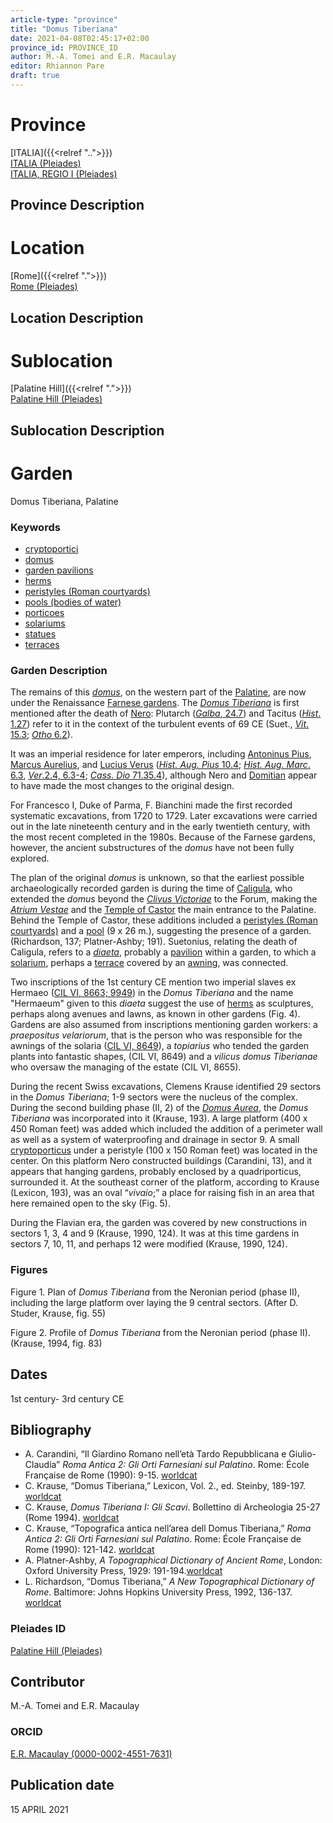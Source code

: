 ```yaml
---
article-type: "province"
title: "Domus Tiberiana"
date: 2021-04-08T02:45:17+02:00
province_id: PROVINCE_ID
author: M.-A. Tomei and E.R. Macaulay
editor: Rhiannon Pare
draft: true
---
```


# Province

[ITALIA]({{<relref "..">}})\
[ITALIA (Pleiades)](https://pleiades.stoa.org/places/1052)\
[ITALIA, REGIO I (Pleiades)](https://pleiades.stoa.org/places/441075550)

## Province Description


# Location

[Rome]({{<relref ".">}}) \
[Rome (Pleiades)](https://pleiades.stoa.org/places/423025)

## Location Description


# Sublocation

[Palatine Hill]({{<relref ".">}}) \
[Palatine Hill (Pleiades)](https://pleiades.stoa.org/places/971691208)

## Sublocation Description

# Garden

Domus Tiberiana, Palatine

### Keywords

- [cryptoportici](http://vocab.getty.edu/page/aat/300004295)
- [domus](http://vocab.getty.edu/page/aat/300005506)
- [garden pavilions](http://vocab.getty.edu/page/aat/300006819)
- [herms](http://vocab.getty.edu/page/aat/300047170)
- [peristyles (Roman courtyards)](http://vocab.getty.edu/page/aat/300080971)
- [pools (bodies of water)](http://vocab.getty.edu/page/aat/300008692)
- [porticoes](http://vocab.getty.edu/page/aat/300004145)
- [solariums](http://vocab.getty.edu/page/aat/300004179)
- [statues](http://vocab.getty.edu/page/aat/300047600)
- [terraces](http://vocab.getty.edu/page/aat/300004182)

### Garden Description

The remains of this [*domus*](http://vocab.getty.edu/page/aat/300005506), on the western part of the [Palatine](https://en.wikipedia.org/wiki/Palatine_Hill), are now under the Renaissance [Farnese gardens](https://en.wikipedia.org/wiki/Farnese_Gardens). The [*Domus Tiberiana*](https://en.wikipedia.org/wiki/Domus_Tiberiana) is first mentioned after the death of [Nero](https://www.britannica.com/biography/Nero-Roman-emperor): Plutarch ([*Galba*, 24.7](https://penelope.uchicago.edu/Thayer/E/Roman/Texts/Plutarch/Lives/Galba*.html)) and Tacitus ([*Hist*. 1.27](http://data.perseus.org/texts/urn:cts:latinLit:phi1351.phi004.perseus-eng1)) refer to it in the context of the turbulent events of 69 CE (Suet., [*Vit*. 15.3](http://data.perseus.org/texts/urn:cts:latinLit:phi1348.abo019.perseus-lat1); [*Otho* 6.2](http://data.perseus.org/texts/urn:cts:latinLit:phi1348.abo018.perseus-lat1)).  

It was an imperial residence for later emperors, including [Antoninus Pius](https://www.britannica.com/biography/Antoninus-Pius), [Marcus Aurelius](https://www.britannica.com/biography/Marcus-Aurelius-Roman-emperor), and [Lucius Verus](https://www.britannica.com/biography/Lucius-Verus) ([*Hist. Aug. Pius* 10.4](https://penelope.uchicago.edu/Thayer/e/roman/texts/historia_augusta/antoninus_pius*.html); [*Hist. Aug. Marc*. 6.3](https://penelope.uchicago.edu/Thayer/E/Roman/Texts/Historia_Augusta/Marcus_Aurelius/1*.html), [*Ver*.2.4, 6.3-4](https://penelope.uchicago.edu/Thayer/E/Roman/Texts/Historia_Augusta/Lucius_Verus*.html); [*Cass. Dio* 71.35.4](https://penelope.uchicago.edu/Thayer/E/Roman/Texts/Cassius_Dio/72*.html)), although Nero and [Domitian](https://www.britannica.com/biography/Domitian) appear to have made the most changes to the original design.

For Francesco I, Duke of Parma, F. Bianchini made the first recorded systematic excavations, from 1720 to 1729.  Later excavations were carried out in the late nineteenth century and in the early twentieth century, with the most recent completed in the 1980s. Because of the Farnese gardens, however, the ancient substructures of the *domus* have not been fully explored.

The plan of the original *domus* is unknown, so that the earliest possible archaeologically recorded garden is during the time of [Caligula](https://www.britannica.com/biography/Caligula-Roman-emperor), who extended the *domus* beyond the [*Clivus Victoriae*](https://www.digitalaugustanrome.org/records/clivus-victoriae) to the Forum, making the [*Atrium Vestae*](https://www.digitalaugustanrome.org/records/atrium-vestae) and the [Temple of Castor](https://www.digitalaugustanrome.org/records/castor-aedes-forum) the main entrance to the Palatine. Behind the Temple of Castor, these additions included a [peristyles (Roman courtyards)]((http://vocab.getty.edu/page/aat/300080971)) and a [pool](http://vocab.getty.edu/page/aat/300008692) (9 x 26 m.), suggesting the presence of a garden. (Richardson, 137; Platner-Ashby; 191).  Suetonius, relating the death of Caligula, refers to a [*diaeta*](https://referenceworks.brillonline.com/entries/brill-s-new-pauly/diaeta-e316370?s.num=11), probably a [pavilion](http://vocab.getty.edu/page/aat/300006819) within a garden, to which a [solarium](http://vocab.getty.edu/page/aat/300004179), perhaps a [terrace](http://vocab.getty.edu/page/aat/300004182) covered by an [awning]( http://vocab.getty.edu/page/aat/300254200), was connected.

 Two inscriptions of the 1st century CE mention two imperial slaves ex Hermaeo ([CIL VI, 8663; 9949](https://cil.bbaw.de/hauptnavigation/das-cil/baende)) in the *Domus Tiberiana* and the name "Hermaeum" given to this *diaeta* suggest the use of [herms](http://vocab.getty.edu/page/aat/300047170) as sculptures, perhaps along avenues and lawns, as known in other gardens (Fig. 4). Gardens are also assumed from inscriptions mentioning garden workers: a *praepositus velariorum*, that is the person who was responsible for the awnings of the solaria ([CIL VI, 8649](https://cil.bbaw.de/hauptnavigation/das-cil/baende)), a *topiarius* who tended the garden plants into fantastic shapes, (CIL VI, 8649) and a *vilicus domus Tiberianae* who oversaw the managing of the estate (CIL VI, 8655).

During the recent Swiss excavations, Clemens Krause identified 29 sectors in the *Domus Tiberiana*; 1-9 sectors were the nucleus of the complex. During the second building phase (II, 2) of the [*Domus Aurea*](https://en.wikipedia.org/wiki/Domus_Aurea), the *Domus Tiberiana* was incorporated into it (Krause, 193).   A large platform (400 x 450 Roman feet) was added which included the addition of a perimeter wall as well as a system of waterproofing and drainage in sector 9. A small [cryptoporticus](http://vocab.getty.edu/page/aat/300004295) under a peristyle (100 x 150 Roman feet) was located in the center. On this platform Nero constructed buildings (Carandini, 13), and it appears that hanging gardens, probably enclosed by a quadriporticus, surrounded it.  At the southeast corner of the platform, according to Krause (Lexicon, 193), was an oval “*vivaio*;” a place for raising fish in an area that here remained open to the sky (Fig. 5).

During the Flavian era, the garden was covered by new constructions in sectors 1, 3, 4 and 9 (Krause, 1990, 124). It was at this time gardens in sectors 7, 10, 11, and perhaps 12 were modified (Krause, 1990, 124).

### Figures

Figure 1. Plan of *Domus Tiberiana* from the Neronian period (phase II), including the large platform over laying the 9 central sectors. (After D. Studer, Krause, fig. 55)

Figure 2. Profile of *Domus Tiberiana* from the Neronian period (phase II). (Krause, 1994, fig. 83)

## Dates

1st century- 3rd century CE

## Bibliography

* A. Carandini, “Il Giardino Romano nell’età Tardo Repubblicana e Giulio-Claudia” *Roma Antica 2: Gli Orti Farnesiani sul Palatino*. Rome: École Française de Rome (1990):  9-15. [worldcat](http://www.worldcat.org/oclc/471515490)
* C. Krause, “Domus Tiberiana,” Lexicon, Vol. 2., ed. Steinby, 189-197. [worldcat](http://www.worldcat.org/oclc/503786698)
* C. Krause, *Domus Tiberiana I: Gli Scavi*. Bollettino di Archeologia 25-27 (Rome 1994). [worldcat](http://www.worldcat.org/oclc/801168743)
* C. Krause, “Topografica antica nell’area dell Domus Tiberiana,” *Roma Antica 2: Gli Orti Farnesiani sul Palatino*. Rome:  École Française de Rome (1990):  121-142. [worldcat](http://www.worldcat.org/oclc/471515490)
* A. Platner-Ashby, *A Topographical Dictionary of Ancient Rome*, London: Oxford University Press, 1929: 191-194.[worldcat](http://www.worldcat.org/oclc/910092330)
* L. Richardson, “Domus Tiberiana,” *A New Topographical Dictionary of Rome*. Baltimore: Johns Hopkins University Press, 1992, 136-137. [worldcat](http://www.worldcat.org/oclc/256637651)

### Pleiades ID

[Palatine Hill (Pleiades)](https://pleiades.stoa.org/places/971691208)

## Contributor

M.-A. Tomei and E.R. Macaulay

### ORCID

[E.R. Macaulay (0000-0002-4551-7631)](https://orcid.org/0000-0002-4551-7631)

## Publication date
 15 APRIL 2021